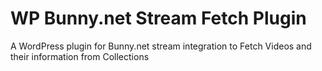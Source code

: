 # WP Bunny.net Stream Fetch Plugin
A WordPress plugin for Bunny.net stream integration to Fetch Videos and their information from Collections
